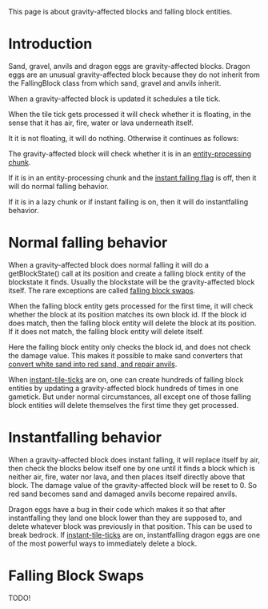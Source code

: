 This page is about gravity-affected blocks and falling block entities.

# Introduction
Sand, gravel, anvils and dragon eggs are gravity-affected blocks. Dragon eggs are an unusual gravity-affected block because they do not inherit from the FallingBlock class from which sand, gravel and anvils inherit. 

When a gravity-affected block is updated it schedules a tile tick.

When the tile tick gets processed it will check whether it is floating, in the sense that it has air, fire, water or lava underneath itself.

It it is not floating, it will do nothing. Otherwise it continues as follows:

The gravity-affected block will check whether it is in an [entity-processing chunk](chunk/chunk.md#entity-processing).

If it is in an entity-processing chunk and the [instant falling flag](global-flags#instant-falling) is off, then it will do normal falling behavior.

If it is in a lazy chunk or if instant falling is on, then it will do instantfalling behavior.

# Normal falling behavior
When a gravity-affected block does normal falling it will do a getBlockState() call at its position and create a falling block entity of the blockstate it finds.
Usually the blockstate will be the gravity-affected block itself. The rare exceptions are called [falling block swaps](#falling-block-swaps).

When the falling block entity gets processed for the first time, it will check whether the block at its position matches its own block id.
If the block id does match, then the falling block entity will delete the block at its position.
If it does not match, the falling block entity will delete itself.

Here the falling block entity only checks the block id, and does not check the damage value.
This makes it possible to make sand converters that [convert white sand into red sand, and repair anvils](double-tile-tick-scheduling.md#anvil-repairing).

When [instant-tile-ticks](global-flags#gravity-affected-blocks) are on, one can create hundreds of falling block entities by updating a gravity-affected block hundreds of times in one gametick.
But under normal circumstances, all except one of those falling block entities will delete themselves the first time they get processed.

# Instantfalling behavior
When a gravity-affected block does instant falling, it will replace itself by air, then check the blocks below itself one by one until it finds a block which is neither air, fire, water nor lava, and then places itself directly above that block.
The damage value of the gravity-affected block will be reset to 0. So red sand becomes sand and damaged anvils become repaired anvils.

Dragon eggs have a bug in their code which makes it so that after instantfalling they land one block lower than they are supposed to, and delete whatever block was previously in that position.
This can be used to break bedrock.
If [instant-tile-ticks](global-flags#instant-tile-ticks) are on, instantfalling dragon eggs are one of the most powerful ways to immediately delete a block.


# Falling Block Swaps
TODO!
